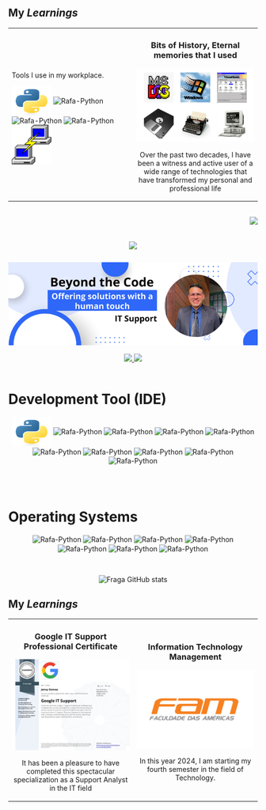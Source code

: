 ## My *Learnings*
<table>
<tr>
<td width="50%">
    <p>Tools I use in my workplace.</p>
    <img align="center" alt="Rafa-Python" height="60" width="80" src="https://raw.githubusercontent.com/devicons/devicon/master/icons/python/python-original.svg">
    <img align="center" alt="Rafa-Python" height="60" width="80" src="https://cdn.jsdelivr.net/gh/devicons/devicon/icons/vscode/vscode-original.svg">
    <img align="center" alt="Rafa-Python" height="60" width="80" src="https://cdn.jsdelivr.net/gh/devicons/devicon/icons/bash/bash-original.svg">
    <img align="center" alt="Rafa-Python" height="60" width="80" src="https://cdn.jsdelivr.net/gh/devicons/devicon/icons/filezilla/filezilla-plain.svg">
    <img align="center" alt="Rafa-Python" height="80" width="80" src="https://github.com/jensygomez/jensygomez/blob/main/Imagens/PuTTY.svg.png">



</div>
                                                                                      


<td width="50%">
<h3 align="center">Bits of History, Eternal memories that I used</h3>
<div align="center">
<p align="center">
  <img src="Bits_of_History.png" alt="Beyond the code" />
</p>
<p>Over the past two decades, I have been a witness and active user of a wide range of technologies that have transformed my personal and professional life</p>
</div>                                                           
</table>                                                                                 
</div>
<br>


















<!-- Number of Visitors to my GitHub -->
<img align="right" src="https://visitor-badge.laobi.icu/badge?page_id=jensygomez.jensygomez" />



<!-- Welcome to my Readme.md -->
<h1 align="center">
    <img src="https://readme-typing-svg.herokuapp.com/?font=Righteous&size=40&center=true&vCenter=true&width=500&height=70&duration=5000&lines=Hi+There!+👋;+I'm+Jensy+Gomez;+From+Curitiba+Brazil+!+!+!;" />
</h1>



<!-- Main and Centralized Banner -->
<p align="center">
  <img src="Beyond_the_code.png" alt="Beyond the code" />
</p>



<!-- My social networks -->
<div align="center"> 
  <a href="mailto:contact@jensygomez.us">
    <img src="https://img.shields.io/badge/Gmail-333333?style=for-the-badge&logo=gmail&logoColor=red" />
  </a>
  <a href="https://www.linkedin.com/in/jensygomez/" target="_blank">
    <img src="https://img.shields.io/badge/LinkedIn-0077B5?style=for-the-badge&logo=linkedin&logoColor=white" target="_blank" />
  </a>
 </div>



  <!-- Development tool (IDE)-->
<br>
<h1>Development Tool (IDE)</h1>
<p align="center">

  <img align="center" alt="Rafa-Python" height="60" width="80" src="https://raw.githubusercontent.com/devicons/devicon/master/icons/python/python-original.svg">
  <img align="center" alt="Rafa-Python" height="60" width="80" src="https://cdn.jsdelivr.net/gh/devicons/devicon/icons/vscode/vscode-original.svg">
  <img align="center" alt="Rafa-Python" height="60" width="80" src="https://cdn.jsdelivr.net/gh/devicons/devicon/icons/bash/bash-original.svg">
  <img align="center" alt="Rafa-Python" height="60" width="80" src="https://cdn.jsdelivr.net/gh/devicons/devicon/icons/filezilla/filezilla-plain.svg">
  <img align="center" alt="Rafa-Python" height="60" width="80" src="https://cdn.jsdelivr.net/gh/devicons/devicon/icons/github/github-original.svg">
  <img align="center" alt="Rafa-Python" height="60" width="80" src="https://cdn.jsdelivr.net/gh/devicons/devicon/icons/markdown/markdown-original.svg">
  <img align="center" alt="Rafa-Python" height="60" width="80" src="https://cdn.jsdelivr.net/gh/devicons/devicon/icons/mysql/mysql-original.svg">
  <img align="center" alt="Rafa-Python" height="60" width="80" src="https://cdn.jsdelivr.net/gh/devicons/devicon/icons/msdos/msdos-original.svg">
  <img align="center" alt="Rafa-Python" height="60" width="80" src="https://cdn.jsdelivr.net/gh/devicons/devicon/icons/oracle/oracle-original.svg">
  <img align="center" alt="Rafa-Python" height="60" width="80" src="https://cdn.jsdelivr.net/gh/devicons/devicon/icons/putty/putty-original.svg">

  
</p>
<br>







 <!-- My skills -->
<br>
<h1>Operating Systems</h1>
<p align="center">

  <img align="center" alt="Rafa-Python" height="60" width="80" src="https://cdn.jsdelivr.net/gh/devicons/devicon/icons/linux/linux-original.svg">
  <img align="center" alt="Rafa-Python" height="60" width="80" src="https://cdn.jsdelivr.net/gh/devicons/devicon/icons/ubuntu/ubuntu-plain.svg">
  <img align="center" alt="Rafa-Python" height="60" width="80" src="https://cdn.jsdelivr.net/gh/devicons/devicon/icons/windows8/windows8-original.svg">
  <img align="center" alt="Rafa-Python" height="60" width="80" src="https://cdn.jsdelivr.net/gh/devicons/devicon/icons/debian/debian-original.svg">
  <img align="center" alt="Rafa-Python" height="60" width="80" src="https://cdn.jsdelivr.net/gh/devicons/devicon/icons/android/android-original.svg">
  <img align="center" alt="Rafa-Python" height="60" width="80" src="https://cdn.jsdelivr.net/gh/devicons/devicon/icons/centos/centos-original.svg">
  <img align="center" alt="Rafa-Python" height="60" width="80" src="https://cdn.jsdelivr.net/gh/devicons/devicon/icons/chrome/chrome-plain.svg">
  

  
</p>
<br>

<!-- My status -->

<div align="center"> 
    
![Fraga GitHub stats](https://github-readme-stats.vercel.app/api?username=jensygomez&show_icons=true&theme=dracula&count_private=true)
</div>



## My *Learnings*
<table>
<tr>
<td width="50%">
<h3 align="center">Google IT Support Professional Certificate</h3>
<div align="center">
<p align="center">
  <img src="Google_IT_Support.jpg" alt="Beyond the code" />
</p>
<p>It has been a pleasure to have completed this spectacular specialization as a Support Analyst in the IT field</p>

                                                                              

<td width="50%">
<h3 align="center">Information Technology Management</h3>
<div align="center">
<p align="center">
  <img src="Faculdade_FAM.png" alt="Beyond the code" />
</p>
<p>In this year 2024, I am starting my fourth semester in the field of Technology.</p>
</div>                                                           
</table>                                                                                 
</div>
<br>

          








